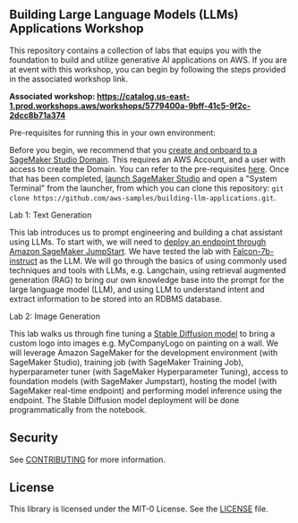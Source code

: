 ##  Building Large Language Models (LLMs) Applications Workshop

This repository contains a collection of labs that equips you with the foundation to build and utilize generative AI applications on AWS. If you are at event with this workshop, you can begin by following the steps provided in the associated workshop link. 

<b>Associated workshop: https://catalog.us-east-1.prod.workshops.aws/workshops/5779400a-9bff-41c5-9f2c-2dcc8b71a374</b>

Pre-requisites for running this in your own environment:

Before you begin, we recommend that you [create and onboard to a SageMaker Studio Domain](https://docs.aws.amazon.com/sagemaker/latest/dg/gs-studio-onboard.html). This requires an AWS Account, and a user with access to create the Domain. You can refer to the pre-requisites [here](https://docs.aws.amazon.com/sagemaker/latest/dg/gs-set-up.html). Once that has been completed, [launch SageMaker Studio](https://docs.aws.amazon.com/sagemaker/latest/dg/studio-launch.html) and open a "System Terminal" from the launcher, from which you can clone this repository: `git clone https://github.com/aws-samples/building-llm-applications.git`.

Lab 1: Text Generation

This lab introduces us to prompt engineering and building a chat assistant using LLMs. To start with, we will need to [deploy an endpoint through Amazon SageMaker JumpStart](https://docs.aws.amazon.com/sagemaker/latest/dg/jumpstart-deploy.html). We have tested the lab with [Falcon-7b-instruct](https://huggingface.co/tiiuae/falcon-7b-instruct) as the LLM. We will go through the basics of using commonly used techniques and tools with LLMs, e.g. Langchain, using retrieval augmented generation (RAG) to bring our own knowledge base into the prompt for the large language model (LLM), and using LLM to understand intent and extract information to be stored into an RDBMS database. 

Lab 2: Image Generation

This lab walks us through fine tuning a [Stable Diffusion model](https://huggingface.co/stabilityai/stable-diffusion-2-1-base) to bring a custom logo into images e.g. MyCompanyLogo on painting on a wall. We will leverage Amazon SageMaker for the development environment (with SageMaker Studio), training job (with SageMaker Training Job), hyperparameter tuner (with SageMaker Hyperparameter Tuning), access to foundation models (with SageMaker Jumpstart), hosting the model (with SageMaker real-time endpoint) and performing model inference using the endpoint. The Stable Diffusion model deployment will be done programmatically from the notebook.

## Security

See [CONTRIBUTING](CONTRIBUTING.md#security-issue-notifications) for more information.

## License

This library is licensed under the MIT-0 License. See the [LICENSE](https://github.com/aws-samples/building-llm-applications/blob/main/LICENSE) file.

